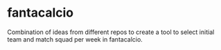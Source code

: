 # fantacalcio
Combination of ideas from different repos to create a tool to select initial team and match squad per week in fantacalcio.
